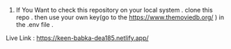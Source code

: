 1. If You Want to check this repository on your local system
            . clone this repo
            . then use your own key(go to the https://www.themoviedb.org/ ) in the .env file .
            
Live Link :  https://keen-babka-dea185.netlify.app/     
